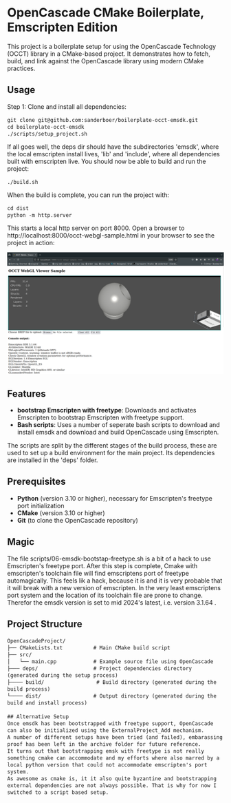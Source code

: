 # OpenCascade CMake Boilerplate, Emscripten Edition

This project is a boilerplate setup for using the OpenCascade Technology (OCCT) library in a CMake-based project. It demonstrates how to fetch, build, and link against the OpenCascade library using modern CMake practices.
## Usage
Step 1: Clone and install all dependencies:
```
git clone git@github.com:sanderboer/boilerplate-occt-emsdk.git
cd boilerplate-occt-emsdk
./scripts/setup_project.sh
```

If all goes well, the deps dir should have the subdirectories 'emsdk', where the local emscripten install lives, 'lib' and 'include', where all dependencies built with emscripten live.
You should now be able to build and run the project:
```
./build.sh
```

When the build is complete, you can run the project with:
```
cd dist
python -m http.server
```
This starts a local http server on port 8000.
Open  a browser to http://localhost:8000/occt-webgl-sample.html in your browser to see the project in action:

![screenshot](./scripts/screenshot.png)
## Features

- **bootstrap Emscripten with freetype**: Downloads and activates Emscripten to bootstrap Emscripten with freetype support.
- **Bash scripts**: Uses a number of seperate bash scripts to download and install emsdk and download and build OpenCascade using Emscripten. 

The scripts are split by the different stages of the build process, these are used to set up a build environment for the main project. Its dependencies are installed in the 'deps' folder.
## Prerequisites

- **Python** (version 3.10 or higher), necessary for Emscripten's freetype port initialization
- **CMake** (version 3.10 or higher)
- **Git** (to clone the OpenCascade repository)

## Magic

The file scripts/06-emsdk-bootstap-freetype.sh is a bit of a hack to use Emscripten's freetype port.
After this step is complete, Cmake with emscripten's toolchain file will find emscriptens port of freetype automagically.
This feels lik a hack, because it is and it is very probable that it will break with a new version of emscripten.
In the very least emscriptens port system and the location of its toolchain file are prone to change. Therefor the emsdk version is set to mid 2024's latest, i.e. version 3.1.64 .

## Project Structure

```plaintext
OpenCascadeProject/
├── CMakeLists.txt          # Main CMake build script
├── src/
│   └── main.cpp            # Example source file using OpenCascade
├─── deps/                  # Project dependencies directory (generated during the setup process)
├──── build/                 # Build directory (generated during the build process)
└──── dist/                 # Output directory (generated during the build and install process)

## Alternative Setup
Once emsdk has been bootstrapped with freetype support, OpenCascade can also be initialized using the ExternalProject_Add mechanism.
A number of different setups have been tried (and failed), embarassing proof has been left in the archive folder for future reference.
It turns out that bootstrapping emsk with freetype is not really something cmake can accommodate and my efforts where also marred by a local python version that could not accommodate emscripten's port system.
As awesome as cmake is, it it also quite byzantine and bootstrapping external dependencies are not always possible. That is why for now I switched to a script based setup.
